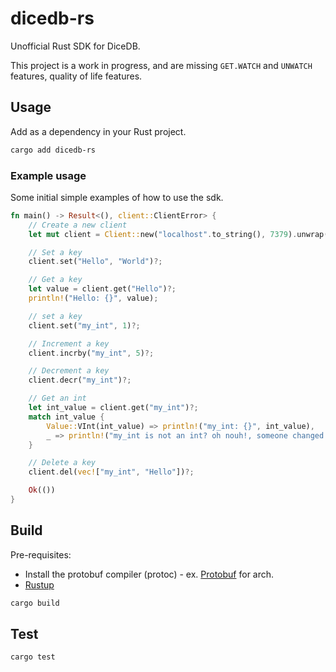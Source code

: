 # dicedb-rs

Unofficial Rust SDK for DiceDB.

This project is a work in progress, and are missing ```GET.WATCH``` and ```UNWATCH``` features, quality of life features.

## Usage

Add as a dependency in your Rust project.

```sh
cargo add dicedb-rs
```

### Example usage

Some initial simple examples of how to use the sdk.

```rust
fn main() -> Result<(), client::ClientError> {
    // Create a new client
    let mut client = Client::new("localhost".to_string(), 7379).unwrap();

    // Set a key
    client.set("Hello", "World")?;

    // Get a key
    let value = client.get("Hello")?;
    println!("Hello: {}", value);

    // set a key
    client.set("my_int", 1)?;

    // Increment a key
    client.incrby("my_int", 5)?;

    // Decrement a key
    client.decr("my_int")?;

    // Get an int
    let int_value = client.get("my_int")?;
    match int_value {
        Value::VInt(int_value) => println!("my_int: {}", int_value),
        _ => println!("my_int is not an int? oh nouh!, someone changed my int!"),
    }

    // Delete a key
    client.del(vec!["my_int", "Hello"])?;

    Ok(())
}
```

## Build

Pre-requisites:

- Install the protobuf compiler (protoc) - ex. [Protobuf](https://archlinux.org/packages/extra/x86_64/protobuf/) for arch.
- [Rustup](https://www.rust-lang.org/tools/install)

```bash
cargo build
```

## Test

```bash
cargo test
```
